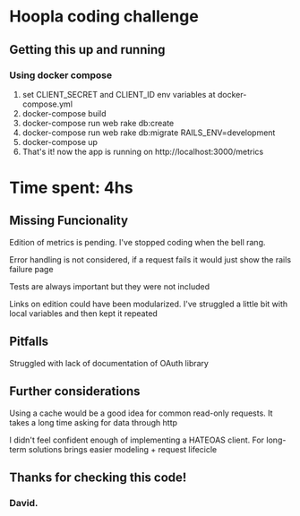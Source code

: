 # Hoopla coding challenge

## Getting this up and running
### Using docker compose
1. set CLIENT_SECRET and CLIENT_ID env variables at docker-compose.yml
2. docker-compose build
3. docker-compose run web rake db:create
4. docker-compose run web rake db:migrate RAILS_ENV=development
5. docker-compose up
6. That's it! now the app is running on http://localhost:3000/metrics

# Time spent: 4hs
## Missing Funcionality
Edition of metrics is pending. I've stopped coding when the bell rang.

Error handling is not considered, if a request fails it would just show the rails failure page

Tests are always important but they were not included

Links on edition could have been modularized. I've struggled a little bit with local variables and then kept it repeated

## Pitfalls
Struggled with lack of documentation of OAuth library



## Further considerations
Using a cache would be a good idea for common read-only requests. It takes a long time asking for data through http

I didn't feel confident enough of implementing a HATEOAS client. For long-term solutions brings easier modeling + request lifecicle

## Thanks for checking this code!


### David.
 
